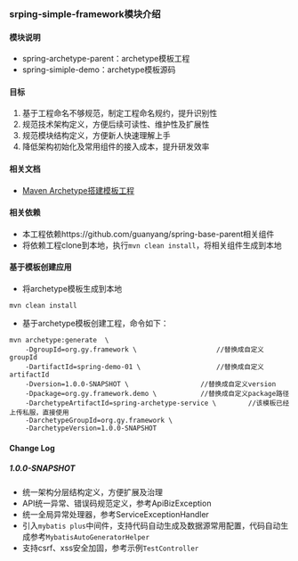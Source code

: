 ### srping-simple-framework模块介绍

#### 模块说明
- spring-archetype-parent：archetype模板工程
- spring-simiple-demo：archetype模板源码

#### 目标
1. 基于工程命名不够规范，制定工程命名规约，提升识别性
2. 规范技术架构定义，方便后续可读性、维护性及扩展性
3. 规范模块结构定义，方便新人快速理解上手
4. 降低架构初始化及常用组件的接入成本，提升研发效率

#### 相关文档
- [Maven Archetype搭建模板工程](https://note.xcloudapi.com/2021/11/22/Maven-Archetype%E6%90%AD%E5%BB%BA%E6%A8%A1%E6%9D%BF%E5%B7%A5%E7%A8%8B/)

#### 相关依赖
- 本工程依赖https://github.com/guanyang/spring-base-parent相关组件
- 将依赖工程clone到本地，执行`mvn clean install`，将相关组件生成到本地

#### 基于模板创建应用
- 将archetype模板生成到本地
```
mvn clean install
```
- 基于archetype模板创建工程，命令如下：

``` 
mvn archetype:generate  \
    -DgroupId=org.gy.framework \					//替换成自定义groupId
    -DartifactId=spring-demo-01 \					//替换成自定义artifactId
    -Dversion=1.0.0-SNAPSHOT \					//替换成自定义version				
    -Dpackage=org.gy.framework.demo \			//替换成自定义package路径
    -DarchetypeArtifactId=spring-archetype-service \		//该模板已经上传私服，直接使用
    -DarchetypeGroupId=org.gy.framework \
    -DarchetypeVersion=1.0.0-SNAPSHOT
``` 

#### Change Log
##### 1.0.0-SNAPSHOT
- 统一架构分层结构定义，方便扩展及治理
- API统一异常、错误码规范定义，参考ApiBizException
- 统一全局异常处理器，参考ServiceExceptionHandler
- 引入`mybatis plus`中间件，支持代码自动生成及数据源常用配置，代码自动生成参考`MybatisAutoGeneratorHelper`
- 支持csrf、xss安全加固，参考示例`TestController`